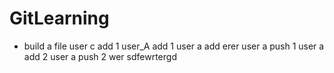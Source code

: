 # GitLearning
-  build a file
user c add 1
user_A add 1
user a add erer
user a push 1
user a add 2
user a  push  2
wer
sdfewrtergd
